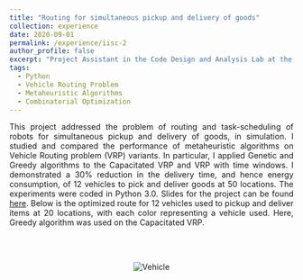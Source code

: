 ```yaml
---
title: "Routing for simultaneous pickup and delivery of goods"
collection: experience
date: 2020-09-01
permalink: /experience/iisc-2
author_profile: false
excerpt: "Project Assistant in the Code Design and Analysis Lab at the Indian Institute of Science, Nov 2017 – July 2018."
tags:
  - Python
  - Vehicle Routing Problem
  - Metaheuristic Algorithms
  - Combinatorial Optimization
---
```


<!-- Short summary
====== -->

<div style="text-align: justify">

This project addressed the problem of routing and task-scheduling of robots for simultaneous pickup and delivery of goods, in simulation. I studied and compared the performance of metaheuristic algorithms on Vehicle Routing problem (VRP) variants. In particular, I applied Genetic and Greedy algorithms to the Capacitated VRP and VRP with time windows. I demonstrated a 30% reduction in the delivery time, and hence energy consumption, of 12 vehicles to pick and deliver goods at 50 locations. The experiments were coded in Python 3.0. Slides for the project can be found <a href="https://prabhasak.github.io/files/E2-Robot_indoor_routing_7.pdf">here</a>. Below is the optimized route for 12 vehicles used to pickup and deliver items at 20 locations, with each color representing a vehicle used. Here, Greedy algorithm was used on the Capacitated VRP.

</div>

<br><br>
<p align="center">
<img src="https://prabhasak.github.io/files/E2-vehicle.png" alt="Vehicle"/>
</p>